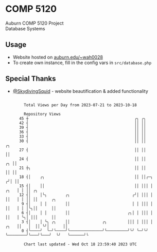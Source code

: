 # COMP 5120
Auburn COMP 5120 Project  
Database Systems

## Usage
- Website hosted on [auburn.edu/~wah0028](https://webhome.auburn.edu/~wah0028/)
- To create own instance, fill in the config vars in `src/database.php`

## Special Thanks
- [@SkydivingSquid](https://github.com/SkydivingSquid) - website beautification & added functionality

```

        Total Views per Day from 2023-07-21 to 2023-10-18

        Repository Views
      45 ┼                                              ╭╮ ╭╮
      42 ┤                                              ││ ││
      39 ┤                                              ││ ││
      36 ┤                                              ││ ││
      33 ┤                                              ││ ││
      30 ┤                                              ││ ││                         ╭╮
      27 ┤                                              ││ ││                         ││
      24 ┤                                              ││ ││                      ╭╮ ││
      21 ┼╮                                             ││ ││                      ││ ││
      18 ┤│    ╭╮                                       ││ ││╭─╮                  ╭╯│ ││
      15 ┤│    ││                                       ││ │││ │             ╭╮   │ │ ││ ╭╮
      12 ┤│    │╰╮        ╭╮                           ╭╯│ │││ │             ││   │ │ ││ ││      ╭╮
       9 ┤│    │ │        ││                           │ │ │││ │             ││   │ │ │╰╮││      ││
       6 ┤│    │ │        ││                         ╭╮│ │ │││ │             ││   │ ╰╮│ │││      ││
       3 ┤│    │ ╰╮ ╭╮    ││              ╭╮         │││ │ │││ │        ╭╮   ││   │  ││ ╰╯│      ││
       0 ┤╰────╯  ╰─╯╰────╯╰──────────────╯╰─────────╯╰╯ ╰─╯╰╯ ╰────────╯╰───╯╰───╯  ╰╯   ╰──────╯╰

        Chart last updated - Wed Oct 18 23:59:40 2023 UTC
        
```
